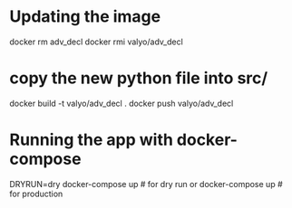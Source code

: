 # Updating the image #
docker rm adv_decl
docker rmi valyo/adv_decl
# copy the new python file into src/
docker build -t valyo/adv_decl .
docker push valyo/adv_decl

# Running the app with docker-compose #
DRYRUN=dry docker-compose up 	# for dry run
or 
docker-compose up 				# for production
